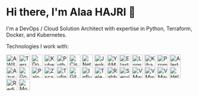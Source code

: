 # Hi there, I'm Alaa HAJRI 👋
I'm a DevOps / Cloud Solution Architect with expertise in Python, Terraform, Docker, and Kubernetes. 

Technologies I work with:
<div>
  <img src="https://img.shields.io/badge/Amazon%20Web%20Services-232F3E?style=for-the-badge&logo=Amazon%20AWS&logoColor=white" alt="AWS" height="30" />
  <img src="https://img.shields.io/badge/Terraform-623CE4?style=for-the-badge&logo=Terraform&logoColor=white" alt="Terraform" height="30" />
  <img src="https://img.shields.io/badge/Docker-2496ED?style=for-the-badge&logo=Docker&logoColor=white" alt="Docker" height="30" />
  <img src="https://img.shields.io/badge/Kubernetes-326CE5?style=for-the-badge&logo=Kubernetes&logoColor=white" alt="Kubernetes" height="30" />
  <img src="https://img.shields.io/badge/Python-3776AB?style=for-the-badge&logo=python&logoColor=white" alt="Python" height="30" />
  <img src="https://img.shields.io/badge/Cisco%20IOS-003D71?style=for-the-badge&logo=Cisco&logoColor=white" alt="Cisco IOS" height="30" />
  <img src="https://img.shields.io/badge/Netmiko-00aa8d?style=for-the-badge&logoColor=white" alt="Netmiko" height="30" /> 
  <img src="https://img.shields.io/badge/Jenkins-D24939?style=for-the-badge&logo=Jenkins&logoColor=white" alt="Jenkins" height="30" />
  <img src="https://img.shields.io/badge/YAML-2C8EBB?style=for-the-badge&logo=YAML&logoColor=white" alt="YAML" height="30" />
  <img src="https://img.shields.io/badge/Elasticsearch-005571?style=for-the-badge&logo=Elasticsearch&logoColor=white" alt="Elasticsearch" height="30" />
  <img src="https://img.shields.io/badge/Logstash-005571?style=for-the-badge&logo=Logstash&logoColor=white" alt="Logstash" height="30" />
  <img src="https://img.shields.io/badge/Kibana-005571?style=for-the-badge&logo=Kibana&logoColor=white" alt="Kibana" height="30" />
  <img src="https://img.shields.io/badge/Prometheus-E6522C?style=for-the-badge&logo=Prometheus&logoColor=white" alt="Prometheus" height="30" />
  <img src="https://img.shields.io/badge/Alertmanager-E6522C?style=for-the-badge&logo=Prometheus&logoColor=white" alt="Alertmanager" height="30" />
  <img src="https://img.shields.io/badge/Microsoft%20Azure-0078D4?style=for-the-badge&logo=Microsoft%20Azure&logoColor=white" alt="Azure" height="30" />
  <img src="https://img.shields.io/badge/Google%20Cloud-4285F4?style=for-the-badge&logo=Google%20Cloud&logoColor=white" alt="Google Cloud" height="30" />
  <img src="https://img.shields.io/badge/Palo%20Alto%20Networks-0081C6?style=for-the-badge&logo=Palo%20Alto%20Networks&logoColor=white" alt="Palo Alto" height="30" />
  <img src="https://img.shields.io/badge/Zscaler-0066CC?style=for-the-badge&logo=Zscaler&logoColor=white" alt="Zscaler" height="30" />
  <img src="https://img.shields.io/badge/Tufin-FF6C37?style=for-the-badge&logo=Tufin&logoColor=white" alt="Tufin" height="30" />
  <img src="https://img.shields.io/badge/GitLab-FC6D26?style=for-the-badge&logo=GitLab&logoColor=white" alt="GitLab" height="30" />
  <img src="https://img.shields.io/badge/InfluxDB-22ADF6?style=for-the-badge&logo=InfluxDB&logoColor=white" alt="InfluxDB" height="30" />
  <img src="https://img.shields.io/badge/Telegraf-22ADF6?style=for-the-badge&logo=Telegraf&logoColor=white" alt="Telegraf" height="30" />
  <img src="https://img.shields.io/badge/RabbitMQ-FF6600?style=for-the-badge&logo=RabbitMQ&logoColor=white" alt="RabbitMQ" height="30" />
  <img src="https://img.shields.io/badge/ServiceNow-00A1E0?style=for-the-badge&logo=ServiceNow&logoColor=white" alt="ServiceNow" height="30" />
  <img src="https://img.shields.io/badge/VMware%20ESXi-607078?style=for-the-badge&logo=VMware&logoColor=white" alt="VMware ESXi" height="30" />
  <img src="https://img.shields.io/badge/VMware%20vCenter-607078?style=for-the-badge&logo=VMware&logoColor=white" alt="VMware vCenter" height="30" />
  <img src="https://img.shields.io/badge/VMware%20vSphere-607078?style=for-the-badge&logo=VMware&logoColor=white" alt="VMware vSphere" height="30" />
  <img src="https://img.shields.io/badge/Helm-0F1689?style=for-the-badge&logo=Helm&logoColor=white" alt="Helm" height="30" />
  <img src="https://img.shields.io/badge/Redis-DC382D?style=for-the-badge&logo=Redis&logoColor=white" alt="Redis" height="30" />
  <img src="https://img.shields.io/badge/MongoDB-47A248?style=for-the-badge&logo=MongoDB&logoColor=white" alt="MongoDB" height="30" />
</div>
